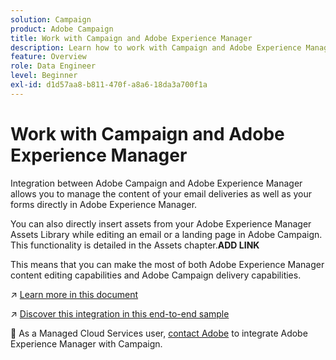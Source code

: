 ```yaml
---
solution: Campaign
product: Adobe Campaign
title: Work with Campaign and Adobe Experience Manager
description: Learn how to work with Campaign and Adobe Experience Manager
feature: Overview
role: Data Engineer
level: Beginner
exl-id: d1d57aa8-b811-470f-a8a6-18da3a700f1a
---
```

# Work with Campaign and Adobe Experience Manager

Integration between Adobe Campaign and Adobe Experience Manager allows you to manage the content of your email deliveries as well as your forms directly in Adobe Experience Manager.

You can also directly insert assets from your Adobe Experience Manager Assets Library while editing an email or a landing page in Adobe Campaign. This functionality is detailed in the Assets chapter.**ADD LINK**

This means that you can make the most of both Adobe Experience Manager content editing capabilities and Adobe Campaign delivery capabilities.

:arrow_upper_right: [Learn more in this document](https://experienceleague.adobe.com/docs/experience-manager-65/administering/integration/campaignonpremise.html?lang=en#aem-and-adobe-campaign-integration-workflow)

:arrow_upper_right: [Discover this integration in this end-to-end sample](https://experienceleague.adobe.com/docs/campaign-classic/using/integrating-with-adobe-experience-cloud/adobe-experience-manager/creating-an-experience-manager-newsletter.html?lang=en#integrating-with-adobe-experience-cloud)

:speech_balloon: As a Managed Cloud Services user, [contact Adobe](../start/support.md#support) to integrate Adobe Experience Manager with Campaign.

